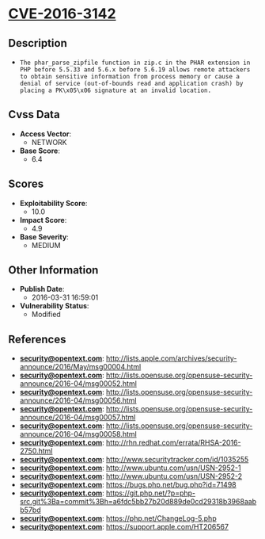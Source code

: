 
# [CVE-2016-3142](http://lists.apple.com/archives/security-announce/2016/May/msg00004.html)

## Description

- `The phar_parse_zipfile function in zip.c in the PHAR extension in PHP before 5.5.33 and 5.6.x before 5.6.19 allows remote attackers to obtain sensitive information from process memory or cause a denial of service (out-of-bounds read and application crash) by placing a PK\x05\x06 signature at an invalid location.`

## Cvss Data

- **Access Vector**:
  - NETWORK
- **Base Score**:
  - 6.4

## Scores

- **Exploitability Score**:
  - 10.0
- **Impact Score**:
  - 4.9
- **Base Severity**:
  - MEDIUM

## Other Information

- **Publish Date**:
  - 2016-03-31 16:59:01
- **Vulnerability Status**:
  - Modified

## References

- **security@opentext.com**: http://lists.apple.com/archives/security-announce/2016/May/msg00004.html
- **security@opentext.com**: http://lists.opensuse.org/opensuse-security-announce/2016-04/msg00052.html
- **security@opentext.com**: http://lists.opensuse.org/opensuse-security-announce/2016-04/msg00056.html
- **security@opentext.com**: http://lists.opensuse.org/opensuse-security-announce/2016-04/msg00057.html
- **security@opentext.com**: http://lists.opensuse.org/opensuse-security-announce/2016-04/msg00058.html
- **security@opentext.com**: http://rhn.redhat.com/errata/RHSA-2016-2750.html
- **security@opentext.com**: http://www.securitytracker.com/id/1035255
- **security@opentext.com**: http://www.ubuntu.com/usn/USN-2952-1
- **security@opentext.com**: http://www.ubuntu.com/usn/USN-2952-2
- **security@opentext.com**: https://bugs.php.net/bug.php?id=71498
- **security@opentext.com**: https://git.php.net/?p=php-src.git%3Ba=commit%3Bh=a6fdc5bb27b20d889de0cd29318b3968aabb57bd
- **security@opentext.com**: https://php.net/ChangeLog-5.php
- **security@opentext.com**: https://support.apple.com/HT206567
